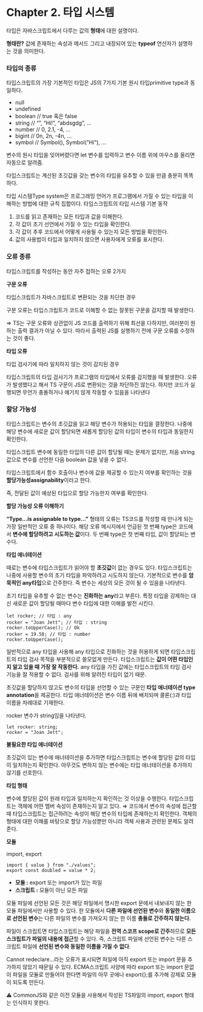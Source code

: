 # Chapter 2. 타입 시스템

타입은 자바스크립트에서 다루는 값의 **형태**에 대한 설명이다.

**형태란?** 값에 존재하는 속성과 메서드 그리고 내장되어 있는 **typeof** 연산자가 설명하는 것을 의미한다.

### 타입의 종류

타입스크립트의 가장 기본적인 타입은 JS의 7가지 기본 원시 타입primitive type과 동일하다.

- null
- undefined
- boolean // true 혹은 false
- string // “”, “Hi!”, “abdsgdg”, …
- number // 0, 2.1, -4, …
- bigint // 0n, 2n, -4n, …
- symbol // Symbol(), Symbol(”Hi”), …

변수의 원시 타입을 잊어버렸다면 let 변수를 입력하고 변수 이름 위에 마우스를 올리면 자동으로 알려줌.

타입스크립트는 계산된 초깃값을 갖는 변수의 타입을 유추할 수 있을 만큼 충분히 똑똑하다.

타입 시스템Type system은 프로그래밍 언어가 프로그램에서 가질 수 있는 타입을 이해하는 방법에 대한 규칙 집합이다.
타임스크립트의 타입 시스템 기본 동작

1. 코드를 읽고 존재하는 모든 타입과 값을 이해한다.
2. 각 값이 초기 선언에서 가질 수 있는 타입을 확인한다.
3. 각 값이 추후 코드에서 어떻게 사용될 수 있는지 모든 방법을 확인한다.
4. 값의 사용법이 타입과 일치하지 않으면 사용자에게 오류를 표시한다.

### 오류 종류

타입스크립트를 작성하는 동안 자주 접하는 오류 2가지

**구문 오류**

타입스크립트가 자바스크립트로 변환되는 것을 차단한 경우

구문 오류는 타입스크립트가 코드로 이해할 수 없는 잘못된 구문을 감지할 때 발생한다.

⇒ TS는 구문 오류와 상관없이 JS 코드를 출력하기 위해 최선을 다하지만, 여러분이 원하는 출력 결과가 아닐 수 있다. 따라서 출력된 JS를 실행하기 전에 구문 오류를 수정하는 것이 좋다.

**타입 오류**

타입 검사기에 따라 일치하지 않는 것이 감지된 경우

타입스크립트의 타입 검사기가 프로그램의 타입에서 오류를 감지했을 때 발생한다. 오류가 발생했다고 해서 TS 구문이 JS로 변환되는 것을 차단하진 않는다. 하지만 코드가 실행되면 무언가 충돌하거나 예기치 않게 작동할 수 있음을 나타낸다

### 할당 가능성

타입스크립트는 변수의 초깃값을 읽고 해당 변수가 허용되는 타입을 결정한다. 나중에 해당 변수에 새로운 값이 할당되면 새롭게 할당된 값의 타입이 변수의 타입과 동일한지 확인한다.

타입스크립트 변수에 동일한 타입의 다른 값이 할당될 때는 문제가 없지만, 처음 string값으로 변수를 선언한 다음 boolean 값을 넣을 수 없다.

타입스크립트에서 함수 호출이나 변수에 값을 제공할 수 있는지 여부를 확인하는 것을 **할당가능성assignability**이라고 한다.

즉, 전달된 값이 예상된 타입으로 할당 가능한지 여부를 확인한다.

**할당 가능성 오류 이해하기**

**“Type…is assignable to type…”** 형태의 오류는 TS코드를 작성할 때 만나게 되는 가장 일반적인 오류 중 하나이다.
해당 오류 메시지에서 언급된 첫 번째 type은 코드에서 **변수에 할당하려고 시도하는 값**이다. 두 번째 type은 첫 번째 타입, 값이 할당되는 변수다.

**타입 애너테이션**

때로는 변수에 타입스크립트가 읽어야 할 **초깃값**이 없는 경우도 있다.
타입스크립트는 나중에 사용할 변수의 초기 타입을 파악하려고 시도하지 않는다.
기본적으로 변수를 **암묵적인 any타입**으로 간주한다. 즉 변수는 세상의 모든 것이 될 수 있음을 나타낸다.

초기 타입을 유추할 수 없는 변수는 **진화하는 any**라고 부른다. 특정 타입을 강제하는 대신 새로운 값이 할당될 때마다 변수 타입에 대한 이해를 발전 시킨다.

```tsx
let rocker; // 타입 : any
rocker = "Joan Jett"; // 타입 : string
rocker.toUpperCase(); // Ok
rocker = 19.58; // 타입 : number
rocker.toUpperCase();
```

일반적으로 any 타입을 사용해 any 타입으로 진화하는 것을 허용하게 되면 타입스크립트의 타입 검사 목적을 부분적으로 쓸모없게 만든다. 타입스크립트는 **값이 어떤 타입인지 알고 있을 때 가장 잘 작동한다.** any 타입을 가진 값에는 타입스크립트의 타임 검사 기능을 잘 적용할 수 없다. 검사를 위해 알려진 타입이 없기 때문.

초깃값을 할당하지 않고도 변수의 타입을 선언할 수 있는 구문인 **타입** **애너테이션 type annotation**을 제공한다. 타입 애너테이션은 변수 이름 뒤에 배치되며 콜론(:)과 타입 이름을 차례대로 기재한다.

rocker 변수가 string임을 나타낸다.

```tsx
let rocker: string;
rocker = "Joan Jett";
```

**불필요한 타입 애너테이션**

초깃값이 있는 변수에 애너테이션을 추가하면 타입스크립트는 변수에 할당된 값의 타입이 일치하는지 확인한다.
아무것도 변하지 않는 변수에는 타입 애너테이션을 추가하지 않기를 선호한다.

**타입 형태**

변수에 할당된 값이 원래 타입과 일치하는지 확인하는 것 이상을 수행한다.
타입스크립트는 객체에 어떤 멤버 속성이 존재하는지 알고 있다.
⇒ 코드에서 변수의 속성에 접근할 때 타입스크립트는 접근하려는 속성이 해당 변수의 타입에 존재하는지 확인한다. 객체의 형태에 대한 이해를 바탕으로 할당 가능성뿐만 아니라 객체 사용과 관련된 문제도 알려준다.

**모듈**

import, export

```tsx
import { value } from "./values";
export const doubled = value * 2;
```

- **모듈 :** export 또는 import가 있는 파일
- **스크립트 :** 모듈이 아닌 모든 파일

모듈 파일에 선언된 모든 것은 해당 파일에서 명시한 export 문에서 내보내지 않는 한 모듈 파일에서만 사용할 수 있다. 한 모듈에서 **다른 파일에 선언된 변수**와 **동일한 이름으로 선언된 변수**는 다른 파일의 변수를 가져오지 않는 한 이름 **충돌로 간주하지 않는다.**

파일이 스크립트면 타입스크립트는 해당 파일을 **전역 스코프 scope로 간주**하므로 **모든 스크립트가 파일의 내용에 접근**할 수 있다. 즉, 스크립트 파일에 선언된 변수는 다른 스크립트 파일에 **선언된 변수와 동일한 이름을 가질 수 없다**.

Cannot redeclare…라는 오류가 표시되면 파일에 아직 export 또는 import 문을 추가하지 않았기 때문일 수 있다. ECMA스크립트 사양에 따라 export 또는 import 문없이 파일을 모듈로 만들어야 한다면 파일의 아무 곳에나 export{};를 추가해 강제로 모듈이 되도록 만든다.

⚠️ CommonJS와 같은 이전 모듈을 사용해서 작성된 TS파일의 import, export 형태는 인식하지 못한다.

